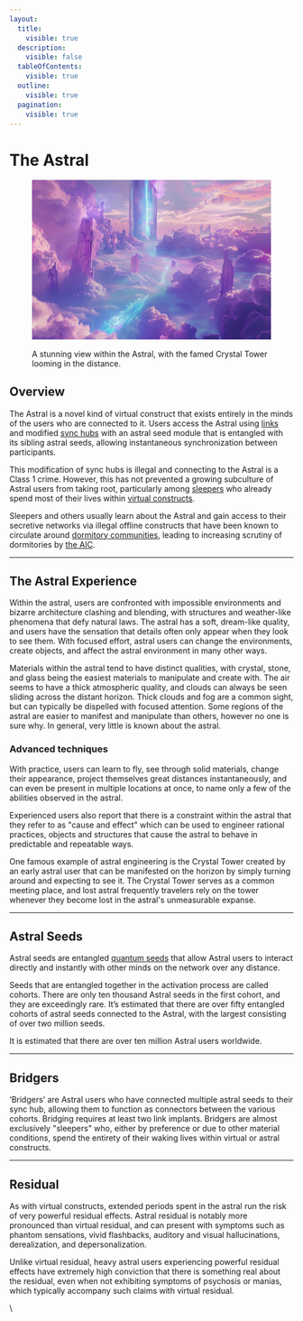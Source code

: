 ```yaml
---
layout:
  title:
    visible: true
  description:
    visible: false
  tableOfContents:
    visible: true
  outline:
    visible: true
  pagination:
    visible: true
---
```


# The Astral

<figure><img src="../../.gitbook/assets/astral.png" alt=""><figcaption><p>A stunning view within the Astral, with the famed Crystal Tower looming in the distance.</p></figcaption></figure>

## **Overview**

The Astral is a novel kind of virtual construct that exists entirely in the minds of the users who are connected to it. Users access the Astral using [links](links.md) and modified [sync hubs](sync-hubs.md) with an astral seed module that is entangled with its sibling astral seeds, allowing instantaneous synchronization between participants.

This modification of sync hubs is illegal and connecting to the Astral is a Class 1 crime. However, this has not prevented a growing subculture of Astral users from taking root, particularly among [sleepers](../gata/people-and-culture/sleepers.md) who already spend most of their lives within [virtual constructs](constructs.md#virtual-constructs).

Sleepers and others usually learn about the Astral and gain access to their secretive networks via illegal offline constructs that have been known to circulate around [dormitory communities](../gata/people-and-culture/sleepers.md#dormitories), leading to increasing scrutiny of dormitories by [the AIC](../gata/institutions/atlan-information-control.md).

***

## The Astral Experience

Within the astral, users are confronted with impossible environments and bizarre architecture clashing and blending, with structures and weather-like phenomena that defy natural laws. The astral has a soft, dream-like quality, and users have the sensation that details often only appear when they look to see them. With focused effort, astral users can change the environments, create objects, and affect the astral environment in many other ways.

Materials within the astral tend to have distinct qualities, with crystal, stone, and glass being the easiest materials to manipulate and create with. The air seems to have a thick atmospheric quality, and clouds can always be seen sliding across the distant horizon. Thick clouds and fog are a common sight, but can typically be dispelled with focused attention. Some regions of the astral are easier to manifest and manipulate than others, however no one is sure why. In general, very little is known about the astral.

### Advanced techniques

With practice, users can learn to fly, see through solid materials, change their appearance, project themselves great distances instantaneously, and can even be present in multiple locations at once, to name only a few of the abilities observed in the astral.

Experienced users also report that there is a constraint within the astral that they refer to as "cause and effect" which can be used to engineer rational practices, objects and structures that cause the astral to behave in predictable and repeatable ways.

One famous example of astral engineering is the Crystal Tower created by an early astral user that can be manifested on the horizon by simply turning around and expecting to see it. The Crystal Tower serves as a common meeting place, and lost astral frequently travelers rely on the tower whenever they become lost in the astral's unmeasurable expanse.

***

## **Astral Seeds**

Astral seeds are entangled [quantum seeds](quantum-seeds.md) that allow Astral users to interact directly and instantly with other minds on the network over any distance.

Seeds that are entangled together in the activation process are called cohorts. There are only ten thousand Astral seeds in the first cohort, and they are exceedingly rare. It’s estimated that there are over fifty entangled cohorts of astral seeds connected to the Astral, with the largest consisting of over two million seeds.

It is estimated that there are over ten million Astral users worldwide.

***

## **Bridgers**

‘Bridgers’ are Astral users who have connected multiple astral seeds to their sync hub, allowing them to function as connectors between the various cohorts. Bridging requires at least two link implants. Bridgers are almost exclusively "sleepers" who, either by preference or due to other material conditions, spend the entirety of their waking lives within virtual or astral constructs.

***

## Residual

As with virtual constructs, extended periods spent in the astral run the risk of very powerful residual effects. Astral residual is notably more pronounced than virtual residual, and can present with symptoms such as phantom sensations, vivid flashbacks, auditory and visual hallucinations, derealization, and depersonalization.

Unlike virtual residual, heavy astral users experiencing powerful residual effects have extremely high conviction that there is something real about the residual, even when not exhibiting symptoms of psychosis or manias, which typically accompany such claims with virtual residual.

\
